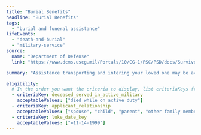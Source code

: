 ```yaml
---
title: "Burial Benefits"
headline: "Burial Benefits"
tags:
  - "burial and funeral assistance"
lifeEvents:
  - "death-and-burial"
  - "military-service"
source:
  name: "Department of Defense"
  link: "https://www.dcms.uscg.mil/Portals/10/CG-1/PSC/PSD/docs/SurvivorsGuide2015.pdf?ver=2017-03-24-132033-397"

summary: "Assistance transporting and intering your loved one may be available, as well as travel support for the surviving spouse, children, and immediate family members of the service member."

eligibility:
  # In the order you want the criteria to display, list criteriaKeys from the csv here, each followed by a comma-separated list of which values indicate eligibility for that criteria. Wrap individual values in quotes if they have inner commas.
  - criteriaKey: deceased_served_in_active_military
    acceptableValues: ["died while on active duty"]
  - criteriaKey: applicant_relationship
    acceptableValues: ["spouse", "child", "parent", "other family member"]
  - criteriaKey: luke_date_key
    acceptableValues: ["=11-14-1999"]
---
```

